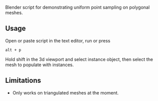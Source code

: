 Blender script for demonstrating uniform point sampling on polygonal meshes.

## Usage

Open or paste script in the text editor, run or press

```text
alt + p
```

Hold shift in the 3d viewport and select instance object, then select the mesh to populate with instances.

## Limitations

* Only works on triangulated meshes at the moment.